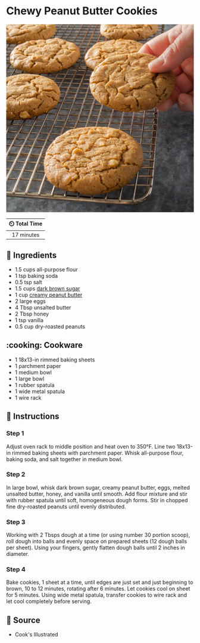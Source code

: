 # Chewy Peanut Butter Cookies

![Chewy Peanut Butter Cookies](../assets/images/chewy-peanut-butter-cookies.jpg)

| :timer_clock: Total Time |
|:-----------------------: |
| 17 minutes |

## :salt: Ingredients

- 1.5 cups all-purpose flour
- 1 tsp baking soda
- 0.5 tsp salt
- 1.5 cups [dark brown sugar][1]
- 1 cup [creamy peanut butter][2]
- 2 large eggs
- 4 Tbsp unsalted butter
- 2 Tbsp honey
- 1 tsp vanilla
- 0.5 cup dry-roasted peanuts

## :cooking: Cookware

- 1 18x13-in rimmed baking sheets
- 1 parchment paper
- 1 medium bowl
- 1 large bowl
- 1 rubber spatula
- 1 wide metal spatula
- 1 wire rack

## :pencil: Instructions

### Step 1

Adjust oven rack to middle position and heat oven to 350°F. Line two 18x13-in rimmed baking sheets with parchment
paper. Whisk all-purpose flour, baking soda, and salt together in medium bowl.

### Step 2

In large bowl, whisk dark brown sugar, creamy peanut butter, eggs, melted unsalted butter, honey, and vanilla until
smooth. Add flour mixture and stir with rubber spatula until soft, homogeneous dough forms. Stir in chopped fine
dry-roasted peanuts until evenly distributed.

### Step 3

Working with 2 Tbsps dough at a time (or using number 30 portion scoop), roll dough into balls and evenly space on
prepared sheets (12 dough balls per sheet). Using your fingers, gently flatten dough balls until 2 inches in diameter.

### Step 4

Bake cookies, 1 sheet at a time, until edges are just set and just beginning to brown, 10 to 12 minutes, rotating after
6 minutes. Let cookies cool on sheet for 5 minutes. Using wide metal spatula, transfer cookies to wire rack and let cool
completely before serving.

## :link: Source

- Cook's Illustrated

[1]: <../ingredients/brown-sugar.md>
[2]: <../ingredients/peanut-butter.md>
